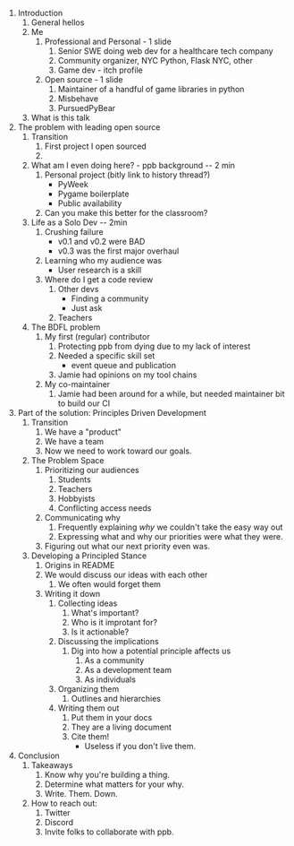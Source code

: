 1. Introduction
    1. General hellos
    2. Me
        1. Professional and Personal - 1 slide
            1. Senior SWE doing web dev for a healthcare tech company
            2. Community organizer, NYC Python, Flask NYC, other
            3. Game dev - itch profile
        2. Open source - 1 slide
            1. Maintainer of a handful of game libraries in python
            2. Misbehave
            3. PursuedPyBear
    3. What is this talk
2. The problem with leading open source
    1. Transition
        1. First project I open sourced
        2. 
    1. What am I even doing here? - ppb background  -- 2 min
        1. Personal project (bitly link to history thread?)
            * PyWeek
            * Pygame boilerplate
            * Public availability
        2. Can you make this better for the classroom?
    2. Life as a Solo Dev  -- 2min
        1. Crushing failure
            * v0.1 and v0.2 were BAD
            * v0.3 was the first major overhaul
        2. Learning who my audience was
            * User research is a skill
        3. Where do I get a code review
            1. Other devs
                * Finding a community
                * Just ask
            2. Teachers
    3. The BDFL problem
        1. My first (regular) contributor
            1. Protecting ppb from dying due to my lack of interest
            2. Needed a specific skill set
                * event queue and publication
            3. Jamie had opinions on my tool chains
        2. My co-maintainer
            1. Jamie had been around for a while, but needed maintainer bit to build our CI
3. Part of the solution: Principles Driven Development
    1. Transition
        1. We have a "product"
        2. We have a team
        3. Now we need to work toward our goals.
    1. The Problem Space
        1. Prioritizing our audiences
            1. Students
            2. Teachers
            3. Hobbyists
            4. Conflicting access needs
        2. Communicating why
            1. Frequently explaining _why_ we couldn't take the easy way out
            2. Expressing what and why our priorities were what they were.
        3. Figuring out what our next priority even was.
    2. Developing a Principled Stance
        1. Origins in README
        2. We would discuss our ideas with each other
            1. We often would forget them
        3. Writing it down
            1. Collecting ideas
                1. What's important?
                2. Who is it improtant for?
                3. Is it actionable?
            2. Discussing the implications
                1. Dig into how a potential principle affects us
                    1. As a community
                    2. As a development team
                    3. As individuals
            3. Organizing them
                1. Outlines and hierarchies
            4. Writing them out
                1. Put them in your docs
                2. They are a living document
                3. Cite them!
                    * Useless if you don't live them.
4. Conclusion
    1. Takeaways
        1. Know why you're building a thing.
        2. Determine what matters for your why.
        3. Write. Them. Down.
    2. How to reach out:
        1. Twitter
        2. Discord
        3. Invite folks to collaborate with ppb.
